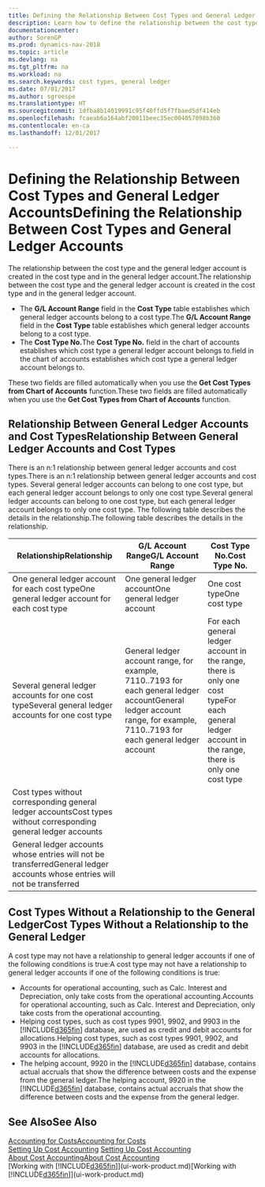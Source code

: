 ```yaml
---
title: Defining the Relationship Between Cost Types and General Ledger Accounts
description: Learn how to define the relationship between the cost type and the general ledger account.
documentationcenter: 
author: SorenGP
ms.prod: dynamics-nav-2018
ms.topic: article
ms.devlang: na
ms.tgt_pltfrm: na
ms.workload: na
ms.search.keywords: cost types, general ledger
ms.date: 07/01/2017
ms.author: sgroespe
ms.translationtype: HT
ms.sourcegitcommit: 1dfba8b14019991c95f40ffd5f7fbaed5df414eb
ms.openlocfilehash: fcaeab6a164abf20011beec35ec004057098b360
ms.contentlocale: en-ca
ms.lasthandoff: 12/01/2017

---
```

# <a name="defining-the-relationship-between-cost-types-and-general-ledger-accounts"></a><span data-ttu-id="1dbc8-103">Defining the Relationship Between Cost Types and General Ledger Accounts</span><span class="sxs-lookup"><span data-stu-id="1dbc8-103">Defining the Relationship Between Cost Types and General Ledger Accounts</span></span>
<span data-ttu-id="1dbc8-104">The relationship between the cost type and the general ledger account is created in the cost type and in the general ledger account.</span><span class="sxs-lookup"><span data-stu-id="1dbc8-104">The relationship between the cost type and the general ledger account is created in the cost type and in the general ledger account.</span></span>  

* <span data-ttu-id="1dbc8-105">The **G/L Account Range** field in the **Cost Type** table establishes which general ledger accounts belong to a cost type.</span><span class="sxs-lookup"><span data-stu-id="1dbc8-105">The **G/L Account Range** field in the **Cost Type** table establishes which general ledger accounts belong to a cost type.</span></span>  
* <span data-ttu-id="1dbc8-106">The **Cost Type No.**</span><span class="sxs-lookup"><span data-stu-id="1dbc8-106">The **Cost Type No.**</span></span> <span data-ttu-id="1dbc8-107">field in the chart of accounts establishes which cost type a general ledger account belongs to.</span><span class="sxs-lookup"><span data-stu-id="1dbc8-107">field in the chart of accounts establishes which cost type a general ledger account belongs to.</span></span>  

<span data-ttu-id="1dbc8-108">These two fields are filled automatically when you use the **Get Cost Types from Chart of Accounts** function.</span><span class="sxs-lookup"><span data-stu-id="1dbc8-108">These two fields are filled automatically when you use the **Get Cost Types from Chart of Accounts** function.</span></span>  

## <a name="relationship-between-general-ledger-accounts-and-cost-types"></a><span data-ttu-id="1dbc8-109">Relationship Between General Ledger Accounts and Cost Types</span><span class="sxs-lookup"><span data-stu-id="1dbc8-109">Relationship Between General Ledger Accounts and Cost Types</span></span>  
<span data-ttu-id="1dbc8-110">There is an n:1 relationship between general ledger accounts and cost types.</span><span class="sxs-lookup"><span data-stu-id="1dbc8-110">There is an n:1 relationship between general ledger accounts and cost types.</span></span> <span data-ttu-id="1dbc8-111">Several general ledger accounts can belong to one cost type, but each general ledger account belongs to only one cost type.</span><span class="sxs-lookup"><span data-stu-id="1dbc8-111">Several general ledger accounts can belong to one cost type, but each general ledger account belongs to only one cost type.</span></span> <span data-ttu-id="1dbc8-112">The following table describes the details in the relationship.</span><span class="sxs-lookup"><span data-stu-id="1dbc8-112">The following table describes the details in the relationship.</span></span>  

|<span data-ttu-id="1dbc8-113">Relationship</span><span class="sxs-lookup"><span data-stu-id="1dbc8-113">Relationship</span></span>|<span data-ttu-id="1dbc8-114">**G/L Account Range**</span><span class="sxs-lookup"><span data-stu-id="1dbc8-114">**G/L Account Range**</span></span>|<span data-ttu-id="1dbc8-115">**Cost Type No.**</span><span class="sxs-lookup"><span data-stu-id="1dbc8-115">**Cost Type No.**</span></span>|  
|------------------|------------------------------------------------|-------------------------------------------|  
|<span data-ttu-id="1dbc8-116">One general ledger account for each cost type</span><span class="sxs-lookup"><span data-stu-id="1dbc8-116">One general ledger account for each cost type</span></span>|<span data-ttu-id="1dbc8-117">One general ledger account</span><span class="sxs-lookup"><span data-stu-id="1dbc8-117">One general ledger account</span></span>|<span data-ttu-id="1dbc8-118">One cost type</span><span class="sxs-lookup"><span data-stu-id="1dbc8-118">One cost type</span></span>|  
|<span data-ttu-id="1dbc8-119">Several general ledger accounts for one cost type</span><span class="sxs-lookup"><span data-stu-id="1dbc8-119">Several general ledger accounts for one cost type</span></span>|<span data-ttu-id="1dbc8-120">General ledger account range, for example, 7110..7193 for each general ledger account</span><span class="sxs-lookup"><span data-stu-id="1dbc8-120">General ledger account range, for example, 7110..7193 for each general ledger account</span></span>|<span data-ttu-id="1dbc8-121">For each general ledger account in the range, there is only one cost type</span><span class="sxs-lookup"><span data-stu-id="1dbc8-121">For each general ledger account in the range, there is only one cost type</span></span>|  
|<span data-ttu-id="1dbc8-122">Cost types without corresponding general ledger accounts</span><span class="sxs-lookup"><span data-stu-id="1dbc8-122">Cost types without corresponding general ledger accounts</span></span>|<Empty>||  
|<span data-ttu-id="1dbc8-123">General ledger accounts whose entries will not be transferred</span><span class="sxs-lookup"><span data-stu-id="1dbc8-123">General ledger accounts whose entries will not be transferred</span></span>||<Empty>|  

## <a name="cost-types-without-a-relationship-to-the-general-ledger"></a><span data-ttu-id="1dbc8-124">Cost Types Without a Relationship to the General Ledger</span><span class="sxs-lookup"><span data-stu-id="1dbc8-124">Cost Types Without a Relationship to the General Ledger</span></span>  
<span data-ttu-id="1dbc8-125">A cost type may not have a relationship to general ledger accounts if one of the following conditions is true:</span><span class="sxs-lookup"><span data-stu-id="1dbc8-125">A cost type may not have a relationship to general ledger accounts if one of the following conditions is true:</span></span>  

* <span data-ttu-id="1dbc8-126">Accounts for operational accounting, such as Calc. Interest and Depreciation, only take costs from the operational accounting.</span><span class="sxs-lookup"><span data-stu-id="1dbc8-126">Accounts for operational accounting, such as Calc. Interest and Depreciation, only take costs from the operational accounting.</span></span>  
* <span data-ttu-id="1dbc8-127">Helping cost types, such as cost types 9901, 9902, and 9903 in the [!INCLUDE[d365fin](includes/d365fin_md.md)] database, are used as credit and debit accounts for allocations.</span><span class="sxs-lookup"><span data-stu-id="1dbc8-127">Helping cost types, such as cost types 9901, 9902, and 9903 in the [!INCLUDE[d365fin](includes/d365fin_md.md)] database, are used as credit and debit accounts for allocations.</span></span>  
* <span data-ttu-id="1dbc8-128">The helping account, 9920 in the [!INCLUDE[d365fin](includes/d365fin_md.md)] database, contains actual accruals that show the difference between costs and the expense from the general ledger.</span><span class="sxs-lookup"><span data-stu-id="1dbc8-128">The helping account, 9920 in the [!INCLUDE[d365fin](includes/d365fin_md.md)] database, contains actual accruals that show the difference between costs and the expense from the general ledger.</span></span>  

## <a name="see-also"></a><span data-ttu-id="1dbc8-129">See Also</span><span class="sxs-lookup"><span data-stu-id="1dbc8-129">See Also</span></span>  
[<span data-ttu-id="1dbc8-130">Accounting for Costs</span><span class="sxs-lookup"><span data-stu-id="1dbc8-130">Accounting for Costs</span></span>](finance-manage-cost-accounting.md)  
<span data-ttu-id="1dbc8-131">[Setting Up Cost Accounting](finance-set-up-cost-accounting.md) </span><span class="sxs-lookup"><span data-stu-id="1dbc8-131">[Setting Up Cost Accounting](finance-set-up-cost-accounting.md) </span></span>  
[<span data-ttu-id="1dbc8-132">About Cost Accounting</span><span class="sxs-lookup"><span data-stu-id="1dbc8-132">About Cost Accounting</span></span>](finance-about-cost-accounting.md)  
<span data-ttu-id="1dbc8-133">[Working with [!INCLUDE[d365fin](includes/d365fin_md.md)]](ui-work-product.md)</span><span class="sxs-lookup"><span data-stu-id="1dbc8-133">[Working with [!INCLUDE[d365fin](includes/d365fin_md.md)]](ui-work-product.md)</span></span>


